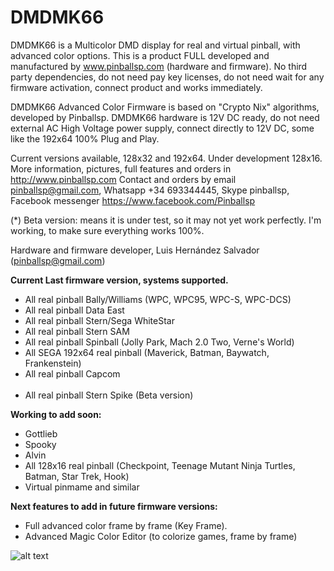 # DMDMK66

DMDMK66 is a Multicolor DMD display for real and virtual pinball, with advanced color options. This is a product FULL developed and manufactured by www.pinballsp.com (hardware and firmware). No third party dependencies, do not need pay key licenses, do not need wait for any firmware activation, connect product and works immediately.

DMDMK66 Advanced Color Firmware is based on "Crypto Nix" algorithms, developed by Pinballsp. DMDMK66 hardware is 12V DC ready,  do not need external AC High Voltage power supply, connect directly to 12V DC, some like the 192x64 100% Plug and Play.

Current versions available, 128x32 and 192x64. Under development 128x16. 
More information, pictures, full features and orders in http://www.pinballsp.com
Contact and orders by email pinballsp@gmail.com, Whatsapp +34 693344445, Skype pinballsp, Facebook messenger https://www.facebook.com/Pinballsp 

(*) Beta version: means it is under test, so it may not yet work perfectly. I'm working, to make sure everything works 100%.

Hardware and firmware developer, Luis Hernández Salvador (pinballsp@gmail.com)

<b>Current Last firmware version, systems supported.</b>
<ul>
<li>All real pinball Bally/Williams (WPC, WPC95, WPC-S, WPC-DCS)</li>
<li>All real pinball Data East</li>
<li>All real pinball Stern/Sega WhiteStar</li>
<li>All real pinball Stern SAM</li>
<li>All real pinball Spinball (Jolly Park, Mach 2.0 Two, Verne's World)</li>
<li>All SEGA 192x64 real pinball (Maverick, Batman, Baywatch, Frankenstein)</li>
<li>All real pinball Capcom</li>
<br>
<li>All real pinball Stern Spike (Beta version)</li>
</ul>

<b>Working to add soon:</b>
<ul>
<li>Gottlieb</li>
<li>Spooky</li>
<li>Alvin</li>
<li>All 128x16 real pinball (Checkpoint, Teenage Mutant Ninja Turtles, Batman, Star Trek, Hook)</li>
<li>Virtual pinmame and similar</li>
</ul>

<b>Next features to add in future firmware versions:</b>
<ul>
<li>Full advanced color frame by frame (Key Frame).</li>
<li>Advanced Magic Color Editor (to colorize games, frame by frame)</li>
</ul>



![alt text](https://i.imgur.com/56TmZ3b.jpg)
